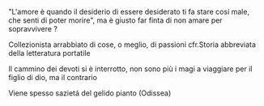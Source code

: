 
"L'amore è quando il desiderio di essere desiderato ti fa stare cosí male, che senti di poter morire", ma è giusto far finta di non amare per sopravvivere ?

Collezionista arrabbiato di cose, o meglio, di passioni cfr.Storia abbreviata della letteratura portatile

Il cammino dei devoti si è interrotto, non sono più i magi a viaggiare per il figlio di dio, ma il contrario

Viene spesso sazietá del gelido pianto (Odissea)